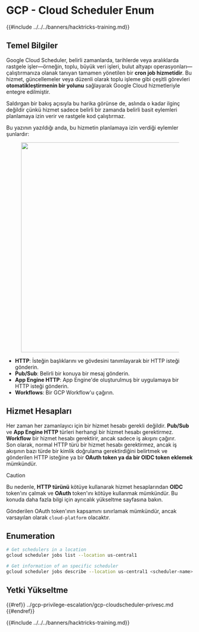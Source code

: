 # GCP - Cloud Scheduler Enum

{{#include ../../../banners/hacktricks-training.md}}

## Temel Bilgiler

Google Cloud Scheduler, belirli zamanlarda, tarihlerde veya aralıklarda rastgele işler—örneğin, toplu, büyük veri işleri, bulut altyapı operasyonları—çalıştırmanıza olanak tanıyan tamamen yönetilen bir **cron job hizmetidir**. Bu hizmet, güncellemeler veya düzenli olarak toplu işleme gibi çeşitli görevleri **otomatikleştirmenin bir yolunu** sağlayarak Google Cloud hizmetleriyle entegre edilmiştir.

Saldırgan bir bakış açısıyla bu harika görünse de, aslında o kadar ilginç değildir çünkü hizmet sadece belirli bir zamanda belirli basit eylemleri planlamaya izin verir ve rastgele kod çalıştırmaz.

Bu yazının yazıldığı anda, bu hizmetin planlamaya izin verdiği eylemler şunlardır:

<figure><img src="../../../images/image (347).png" alt="" width="563"><figcaption></figcaption></figure>

- **HTTP**: İsteğin başlıklarını ve gövdesini tanımlayarak bir HTTP isteği gönderin.
- **Pub/Sub**: Belirli bir konuya bir mesaj gönderin.
- **App Engine HTTP**: App Engine'de oluşturulmuş bir uygulamaya bir HTTP isteği gönderin.
- **Workflows**: Bir GCP Workflow'u çağırın.

## Hizmet Hesapları

Her zaman her zamanlayıcı için bir hizmet hesabı gerekli değildir. **Pub/Sub** ve **App Engine HTTP** türleri herhangi bir hizmet hesabı gerektirmez. **Workflow** bir hizmet hesabı gerektirir, ancak sadece iş akışını çağırır.\
Son olarak, normal HTTP türü bir hizmet hesabı gerektirmez, ancak iş akışının bazı türde bir kimlik doğrulama gerektirdiğini belirtmek ve gönderilen HTTP isteğine ya bir **OAuth token ya da bir OIDC token eklemek** mümkündür.

> [!CAUTION]
> Bu nedenle, **HTTP türünü** kötüye kullanarak hizmet hesaplarından **OIDC** token'ını çalmak ve **OAuth** token'ını kötüye kullanmak mümkündür. Bu konuda daha fazla bilgi için ayrıcalık yükseltme sayfasına bakın.

Gönderilen OAuth token'ının kapsamını sınırlamak mümkündür, ancak varsayılan olarak `cloud-platform` olacaktır.

## Enumeration
```bash
# Get schedulers in a location
gcloud scheduler jobs list --location us-central1

# Get information of an specific scheduler
gcloud scheduler jobs describe --location us-central1 <scheduler-name>
```
## Yetki Yükseltme

{{#ref}}
../gcp-privilege-escalation/gcp-cloudscheduler-privesc.md
{{#endref}}

{{#include ../../../banners/hacktricks-training.md}}
